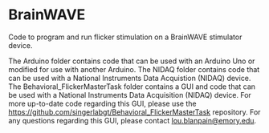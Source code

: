# BrainWAVE

Code to program and run flicker stimulation on a BrainWAVE stimulator device.

The Arduino folder contains code that can be used with an Arduino Uno or modified for use with another Arduino.
The NIDAQ folder contains code that can be used with a National Instruments Data Acquistion (NIDAQ) device.
The Behavioral_FlickerMasterTask folder contains a GUI and code that can be used with a National Instruments Data Acquisition (NIDAQ) device. For more up-to-date code regarding this GUI, please use the https://github.com/singerlabgt/Behavioral_FlickerMasterTask repository. For any questions regarding this GUI, please contact lou.blanpain@emory.edu.